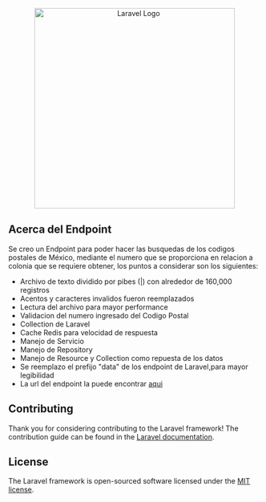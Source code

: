 <p align="center"><a href="https://laravel.com" target="_blank"><img src="https://raw.githubusercontent.com/laravel/art/master/logo-lockup/5%20SVG/2%20CMYK/1%20Full%20Color/laravel-logolockup-cmyk-red.svg" width="400" alt="Laravel Logo"></a></p>

## Acerca del Endpoint

Se creo un Endpoint para poder hacer las busquedas de los codigos postales de México, mediante el numero que se 
proporciona en relacion a colonia que se requiere obtener, los puntos a considerar son los siguientes:

- Archivo de texto dividido por pibes (|) con alrededor de 160,000 registros
- Acentos y caracteres invalidos fueron reemplazados
- Lectura del archivo para mayor performance
- Validacion del numero ingresado del Codigo Postal
- Collection de Laravel
- Cache Redis para velocidad de respuesta
- Manejo de Servicio
- Manejo de Repository
- Manejo de Resource y Collection como repuesta de los datos
- Se reemplazo el prefijo "data" de los endpoint de Laravel,para mayor legibilidad
- La url del endpoint la puede encontrar [aqui](https://backbone.itsolutionsengly.com/api/zip-codes/)

## Contributing

Thank you for considering contributing to the Laravel framework! The contribution guide can be found in the [Laravel documentation](https://laravel.com/docs/contributions).

## License

The Laravel framework is open-sourced software licensed under the [MIT license](https://opensource.org/licenses/MIT).
